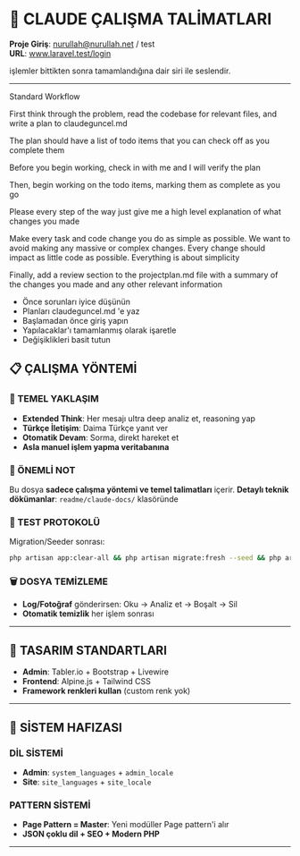 # 🤖 CLAUDE ÇALIŞMA TALİMATLARI

**Proje Giriş**: nurullah@nurullah.net / test  
**URL**: www.laravel.test/login


işlemler bittikten sonra tamamlandığına dair siri ile seslendir.




---
Standard Workflow

First think through the problem, read the codebase for relevant files, and write a plan to claudeguncel.md

The plan should have a list of todo items that you can check off as you complete them

Before you begin working, check in with me and I will verify the plan

Then, begin working on the todo items, marking them as complete as you go

Please every step of the way just give me a high level explanation of what changes you made

Make every task and code change you do as simple as possible. We want to avoid making any massive or complex changes. Every change should impact as little code as possible. Everything is about simplicity

Finally, add a review section to the projectplan.md file with a summary of the changes you made and any other relevant information


- Önce sorunları iyice düşünün
- Planları claudeguncel.md 'e yaz
- Başlamadan önce giriş yapın
- Yapılacaklar'ı tamamlanmış olarak işaretle
- Değişiklikleri basit tutun


## 📋 ÇALIŞMA YÖNTEMİ

### 🧠 TEMEL YAKLAŞIM
- **Extended Think**: Her mesajı ultra deep analiz et, reasoning yap
- **Türkçe İletişim**: Daima Türkçe yanıt ver
- **Otomatik Devam**: Sorma, direkt hareket et
- **Asla manuel işlem yapma veritabanına**

### 📝 ÖNEMLİ NOT
Bu dosya **sadece çalışma yöntemi ve temel talimatları** içerir. 
**Detaylı teknik dökümanlar**: `readme/claude-docs/` klasöründe

### 🧪 TEST PROTOKOLÜ
Migration/Seeder sonrası:
```bash
php artisan app:clear-all && php artisan migrate:fresh --seed && php artisan module:clear-cache && php artisan responsecache:clear && php artisan telescope:clear
```

### 🗑️ DOSYA TEMİZLEME
- **Log/Fotoğraf** gönderirsen: Oku → Analiz et → Boşalt → Sil
- **Otomatik temizlik** her işlem sonrası

---

## 🎨 TASARIM STANDARTLARI

- **Admin**: Tabler.io + Bootstrap + Livewire
- **Frontend**: Alpine.js + Tailwind CSS  
- **Framework renkleri kullan** (custom renk yok)

---

## 💾 SİSTEM HAFIZASI

### DİL SİSTEMİ
- **Admin**: `system_languages` + `admin_locale`
- **Site**: `site_languages` + `site_locale`

### PATTERN SİSTEMİ
- **Page Pattern = Master**: Yeni modüller Page pattern'i alır
- **JSON çoklu dil + SEO + Modern PHP**

---

